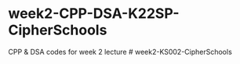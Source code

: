 # week2-CPP-DSA-K22SP-CipherSchools
CPP &amp; DSA codes for week 2 lecture
#   w e e k 2 - K S 0 0 2 - C i p h e r S c h o o l s  
 
